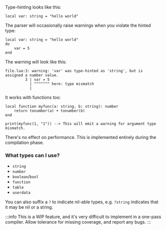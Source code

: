Type-hinting looks like this:
```pluto showLineNumbers
local var: string = "hello world"
```
The parser will occasionally raise warnings when you violate the hinted type:
```pluto showLineNumbers
local var: string = "hello world"
do
    var = 5
end
```
The warning will look like this:
```
file.lua:3: warning: 'var' was type-hinted as 'string', but is assigned a number value.
         3 | var = 5
           | ^^^^^^^ here: type mismatch
           |
```
It works with functions too:
```pluto showLineNumbers
local function myfunc(a: string, b: string): number
    return tonumber(a) + tonumber(b)
end

print(myfunc(1, "1")) --> This will emit a warning for argument type mismatch.
```
There's no effect on performance. This is implemented entirely during the compilation phase.
### What types can I use?
- `string`
- `number`
- `boolean`/`bool`
- `function`
- `table`
- `userdata`

You can also suffix a `?` to indicate nil-able types, e.g. `?string` indicates that it may be nil or a string.

:::info
This is a WIP feature, and it's very difficult to implement in a one-pass compiler. Allow tolerance for missing coverage, and report any bugs.
:::